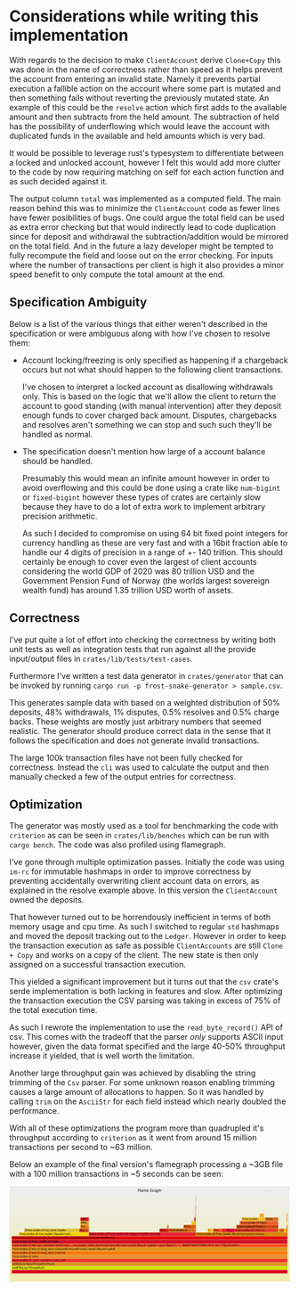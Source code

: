 # Considerations while writing this implementation

With regards to the decision to make `ClientAccount` derive `Clone+Copy` this was done in the name of
correctness rather than speed as it helps prevent the account from entering an invalid state.
Namely it prevents partial execution a fallible action on the account where some part is mutated
and then something fails without reverting the previously mutated state.
An example of this could be the `resolve` action which first adds to the available amount and then
subtracts from the held amount. The subtraction of held has the possibility of underflowing which would
leave the account with duplicated funds in the available and held amounts which is very bad.

It would be possible to leverage rust's typesystem to differentiate between a locked and unlocked account,
however I felt this would add more clutter to the code by now requiring matching on self for each action
function and as such decided against it.

The output column `total` was implemented as a computed field. The main reason behind this was to minimize
the `ClientAccount` code as fewer lines have fewer posibilities of bugs.
One could argue the total field can be used as extra error checking but that would indirectly lead to code
duplication since for deposit and withdrawal the subtraction/addition would be mirrored on the total field.
And in the future a lazy developer might be tempted to fully recompute the field and loose out on the error
checking.
For inputs where the number of transactions per client is high it also provides a minor speed benefit to only compute the total amount at the end.

## Specification Ambiguity
Below is a list of the various things that either weren't described in the specification or were ambiguous along with how I've chosen to resolve them:

* Account locking/freezing is only specified as happening if a chargeback occurs but not what should happen to the following client transactions.

  I've chosen to interpret a locked account as disallowing withdrawals only. This is based on the logic that we'll allow the client to return the account to good standing (with manual intervention) after they deposit enough funds to cover charged back amount.
  Disputes, chargebacks and resolves aren't something we can stop and such such they'll be handled as normal.

* The specification doesn't mention how large of a account balance should be handled.

  Presumably this would mean an infinite amount however in order to avoid overflowing and this could be done using a crate like `num-bigint` or `fixed-bigint` however these types of crates are certainly slow because they have to do a lot of extra work to implement arbitrary precision arithmetic.

  As such I decided to compromise on using 64 bit fixed point integers for currency handling as these are very fast and with a 16bit fraction able to handle our 4 digits of precision in a range of +- 140 trillion.
  This should certainly be enough to cover even the largest of client accounts considering the world GDP of 2020 was 80 trillion USD and the Government Pension Fund of Norway (the worlds largest sovereign wealth fund) has around 1.35 trillion USD worth of assets.


## Correctness

I've put quite a lot of effort into checking the correctness by writing both unit tests as well as integration tests that run against all the provide input/output files in `crates/lib/tests/test-cases`.

Furthermore I've written a test data generator in `crates/generator` that can be invoked by running `cargo run -p frost-snake-generator > sample.csv`.

This generates sample data with based on a weighted distribution of 50% deposits, 48% withdrawals, 1% disputes, 0.5% resolves and 0.5% charge backs. These weights are mostly just arbitrary numbers that seemed realistic. The generator should produce correct data in the sense that it follows the specification and does not generate invalid transactions.

The large 100k transaction files have not been fully checked for correctness. Instead the `cli` was used to calculate the output and then manually checked a few of the output entries for correctness.

## Optimization

The generator was mostly used as a tool for benchmarking the code with `criterion` as can be seen in `crates/lib/benches` which can be run with `cargo bench`. The code was also profiled using flamegraph.

I've gone through multiple optimization passes. Initially the code was using `im-rc` for immutable hashmaps in order to improve correctness by preventing accidentally overwriting client account data on errors, as explained in the resolve example above. In this version the `ClientAccount` owned the deposits.

That however turned out to be horrendously inefficient in terms of both memory usage and cpu time.
As such I switched to regular `std` hashmaps and moved the deposit tracking out to the `Ledger`. However in order to keep the transaction execution as safe as possible `ClientAccounts` are still `Clone + Copy` and works on a copy of the client. The new state is then only assigned on a successful transaction execution.

This yielded a significant improvement but it turns out that the `csv` crate's serde implementation is both lacking in features and slow. After optimizing the transaction execution the CSV parsing was taking in excess of 75% of the total execution time.

As such I rewrote the implementation to use the `read_byte_record()` API of csv. This comes with the tradeoff that the parser *only* supports ASCII input however, given the data format specified and the large 40-50% throughput increase it yielded, that is well worth the limitation.

Another large throughput gain was achieved by disabling the string trimming of the `Csv` parser.
For some unknown reason enabling trimming causes a large amount of allocations to happen.
So it was handled by calling `trim` on the `AsciiStr` for each field instead which nearly doubled the performance.

With all of these optimizations the program more than quadrupled it's throughput according to `criterion` as it went from around 15 million transactions per second to ~63 million.

Below an example of the final version's flamegraph processing a ~3GB file with a 100 million transactions in ~5 seconds can be seen:

![alt text](flamegraph.svg)
